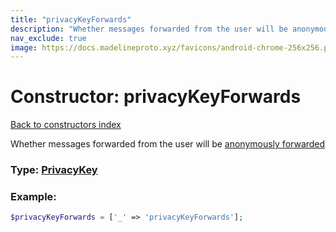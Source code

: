 ```yaml
---
title: "privacyKeyForwards"
description: "Whether messages forwarded from the user will be anonymously forwarded"
nav_exclude: true
image: https://docs.madelineproto.xyz/favicons/android-chrome-256x256.png
---
```

# Constructor: privacyKeyForwards  
[Back to constructors index](index.md)



Whether messages forwarded from the user will be [anonymously forwarded](https://telegram.org/blog/unsend-privacy-emoji#anonymous-forwarding)




### Type: [PrivacyKey](../types/PrivacyKey.md)


### Example:

```php
$privacyKeyForwards = ['_' => 'privacyKeyForwards'];
```  
